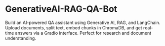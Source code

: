 # GenerativeAI-RAG-QA-Bot
Build an AI-powered QA assistant using Generative AI, RAG, and LangChain. Upload documents, split text, embed chunks in ChromaDB, and get real-time answers via a Gradio interface. Perfect for research and document understanding.
